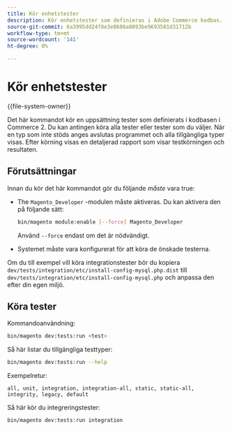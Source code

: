```yaml
---
title: Kör enhetstester
description: Kör enhetstester som definieras i Adobe Commerce kodbas.
source-git-commit: 6a3995dd24f8e3e8686a8893be9693581d31712b
workflow-type: tm+mt
source-wordcount: '141'
ht-degree: 0%

---
```



# Kör enhetstester

{{file-system-owner}}

Det här kommandot kör en uppsättning tester som definierats i kodbasen i Commerce 2. Du kan antingen köra alla tester eller tester som du väljer. När en typ som inte stöds anges avslutas programmet och alla tillgängliga typer visas. Efter körning visas en detaljerad rapport som visar testkörningen och resultaten.

## Förutsättningar

Innan du kör det här kommandot gör du följande _måste_ vara true:

- The `Magento_Developer` -modulen måste aktiveras. Du kan aktivera den på följande sätt:

   ```bash
   bin/magento module:enable [--force] Magento_Developer
   ```

   Använd `--force` endast om det är nödvändigt.

- Systemet måste vara konfigurerat för att köra de önskade testerna.

Om du till exempel vill köra integrationstester bör du kopiera `dev/tests/integration/etc/install-config-mysql.php.dist` till `dev/tests/integration/etc/install-config-mysql.php` och anpassa den efter din egen miljö.

## Köra tester

Kommandoanvändning:

```bash
bin/magento dev:tests:run <test>
```

Så här listar du tillgängliga testtyper:

```bash
bin/magento dev:tests:run --help
```

Exempelretur:

```terminal
all, unit, integration, integration-all, static, static-all, integrity, legacy, default
```

Så här kör du integreringstester:

```bash
bin/magento dev:tests:run integration
```
